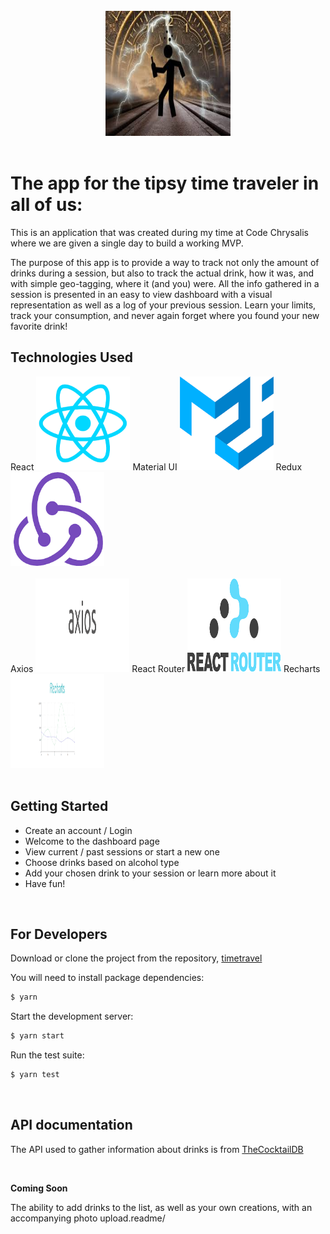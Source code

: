 <br />
<div align="center">
  <img src="./img/readme/timetravel.jpeg" width="200" height="200"/>
</div>
<br/>

# The app for the tipsy time traveler in all of us:

This is an application that was created during my time at Code Chrysalis where we are given a single day to build a working MVP.

The purpose of this app is to provide a way to track not only the amount of drinks during a session, but also to track the actual drink, how it was, and with simple geo-tagging, where it (and you) were. All the info gathered in a session is presented in an easy to view dashboard with a visual representation as well as a log of your previous session. Learn your limits, track your consumption, and never again forget where you found your new favorite drink!

## Technologies Used

<div>
React
  <img src="./img/readme/react.png" width="150" height="150"/>
Material UI
  <img src="./img/readme/materialui.png" width="150" height="150"/>
Redux
  <img src="./img/readme/redux.png" width="150" height="150"/>
  <br />
  <br />
Axios
  <img src="./img/readme/axios.png" width="150" height="150"/>
React Router
  <img src="./img/readme/reactrouter.png" width="150" height="150"/>
Recharts
  <img src="./img/readme/recharts.png" width="150" height="150"/>
</div>



<br/>

## Getting Started

- Create an account / Login
- Welcome to the dashboard page
- View current / past sessions or start a new one
- Choose drinks based on alcohol type
- Add your chosen drink to your session or learn more about it
- Have fun!

<br/>

## For Developers
Download or clone the project from the repository, [timetravel](https://github.com/mc255v/timetravel)

You will need to install package dependencies:

```sh
$ yarn
```

Start the development server:

```sh
$ yarn start
```

Run the test suite:

```sh
$ yarn test
```

<br/>

## API documentation

The API used to gather information about drinks is from [TheCocktailDB](https://www.thecocktaildb.com)

<br/>

**Coming Soon**

The ability to add drinks to the list, as well as your own creations, with an accompanying photo upload.readme/
